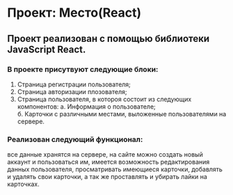 # Проект: Место(React)

## Проект реализован с помощью библиотеки JavaScript React.

### В проекте присутвуют следующие блоки:
1. Страница регистрации пользователя;
2. Страница авторизации плозователя;
3. Страница пользователя, в котороя состоит из следующих компонентов:
а. Информация о пользователе;<br>
б. Карточки с различными местами, выложенные пользователями на сервере.<br>

### Реализован следующий функционал:
все данные хранятся на сервере, на сайте можно создать новый аккаунт и пользоваться им, имеется возможность редактирования данных пользователя, просматривать имеющиеся карточки, добавлять и удалять свои карточки, а так же проставлять и убирать лайки на карточках.



